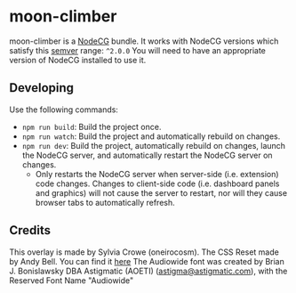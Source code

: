 # moon-climber

moon-climber is a [NodeCG](http://github.com/nodecg/nodecg) bundle.
It works with NodeCG versions which satisfy this [semver](https://docs.npmjs.com/getting-started/semantic-versioning) range: `^2.0.0`
You will need to have an appropriate version of NodeCG installed to use it.


## Developing

Use the following commands:

-   `npm run build`: Build the project once.
-   `npm run watch`: Build the project and automatically rebuild on changes.
-   `npm run dev`: Build the project, automatically rebuild on changes, launch the NodeCG server, and automatically restart the NodeCG server on changes.
    -   Only restarts the NodeCG server when server-side (i.e. extension) code changes. Changes to client-side code (i.e. dashboard panels and graphics) will not cause the server to restart, nor will they cause browser tabs to automatically refresh.

## Credits
This overlay is made by Sylvia Crowe (oneirocosm).
The CSS Reset made by Andy Bell. You can find it [here](https://piccalil.li/blog/a-more-modern-css-reset/)
The Audiowide font was created by Brian J. Bonislawsky DBA Astigmatic (AOETI) (astigma@astigmatic.com), with the Reserved Font Name "Audiowide"